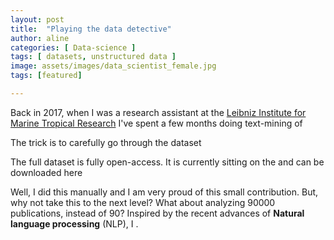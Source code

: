 ```yaml
---
layout: post
title:  "Playing the data detective"
author: aline
categories: [ Data-science ]
tags: [ datasets, unstructured data ]
image: assets/images/data_scientist_female.jpg
tags: [featured]

---
```



Back in 2017, when I was a research assistant at the <a href="">Leibniz Institute for Marine Tropical Research</a> I've spent a few months doing text-mining of

The trick is to carefully go through the dataset

The full dataset is fully open-access. It is currently sitting on the and can be downloaded here

Well, I did this manually and I am very proud of this small contribution. But, why not take this to the next level? What about analyzing 90000 publications, instead of 90? Inspired by the recent advances of **Natural language processing** (NLP), I .

